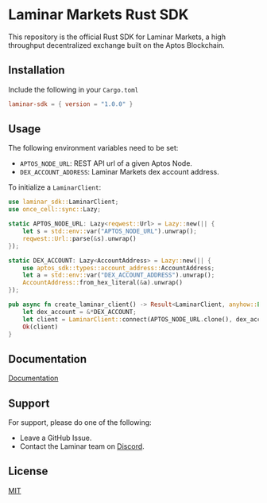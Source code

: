 [//]: # (![Logo]&#40;https://dev-to-uploads.s3.amazonaws.com/uploads/articles/th5xamgrr6se0x5ro4g6.png&#41;)

# Laminar Markets Rust SDK

This repository is the official Rust SDK for Laminar Markets, a high throughput decentralized exchange built on the Aptos Blockchain.

## Installation

Include the following in your `Cargo.toml`
```toml
laminar-sdk = { version = "1.0.0" }
```

## Usage

The following environment variables need to be set:

- `APTOS_NODE_URL`: REST API url of a given Aptos Node.
- `DEX_ACCOUNT_ADDRESS`: Laminar Markets dex account address.

To initialize a `LaminarClient`:
```rust
use laminar_sdk::LaminarClient;
use once_cell::sync::Lazy;

static APTOS_NODE_URL: Lazy<reqwest::Url> = Lazy::new(|| {
    let s = std::env::var("APTOS_NODE_URL").unwrap();
    reqwest::Url::parse(&s).unwrap()
});

static DEX_ACCOUNT: Lazy<AccountAddress> = Lazy::new(|| {
    use aptos_sdk::types::account_address::AccountAddress;
    let a = std::env::var("DEX_ACCOUNT_ADDRESS").unwrap();
    AccountAddress::from_hex_literal(&a).unwrap()
});

pub async fn create_laminar_client() -> Result<LaminarClient, anyhow::Error> {
    let dex_account = &*DEX_ACCOUNT;
    let client = LaminarClient::connect(APTOS_NODE_URL.clone(), dex_account, acc).await?;
    Ok(client)
}
```

## Documentation

[Documentation](https://linktodocumentation)

## Support

For support, please do one of the following:

- Leave a GitHub Issue.
- Contact the Laminar team on [Discord](https://discord.gg/laminar).

## License

[MIT](https://choosealicense.com/licenses/mit/)
